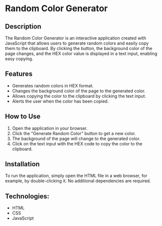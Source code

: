 # Random Color Generator

## Description

The Random Color Generator is an interactive application created with JavaScript that allows users to generate random colors and easily copy them to the clipboard. By clicking the button, the background color of the page changes, and the HEX color value is displayed in a text input, enabling easy copying.

## Features

- Generates random colors in HEX format.
- Changes the background color of the page to the generated color.
- Allows copying the color to the clipboard by clicking the text input.
- Alerts the user when the color has been copied.

## How to Use

1. Open the application in your browser.
2. Click the "Generate Random Color" button to get a new color.
3. The background of the page will change to the generated color.
4. Click on the text input with the HEX code to copy the color to the clipboard.

## Installation

To run the application, simply open the HTML file in a web browser, for example, by double-clicking it. No additional dependencies are required.

## Technologies:

- HTML
- CSS
- JavaScript
